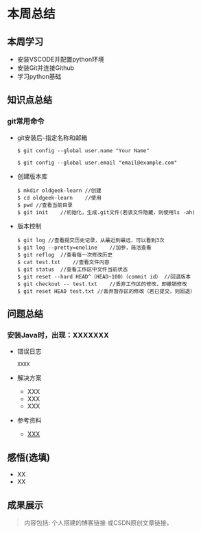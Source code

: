 
# 本周总结

## 本周学习


- 安装VSCODE并配置python环境
- 安装Git并连接Github
- 学习python基础

## 知识点总结

### git常用命令

- git安装后-指定名称和邮箱

  ```
  $ git config --global user.name "Your Name"
   
  $ git config --global user.email "email@example.com"
  ```

- 创建版本库

  ```
  $ mkdir oldgeek-learn	//创建
  $ cd oldgeek-learn	//使用
  $ pwd	//查看当前目录
  $ git init	//初始化，生成.git文件(若该文件隐藏，则使用ls -ah)
  ```

- 版本控制

  ```
  $ git log	//查看提交历史记录，从最近到最远，可以看到3次
  $ git log --pretty=oneline	//加参，简洁查看
  $ git reflog	//查看每一次修改历史
  $ cat test.txt	//查看文件内容
  $ git status	//查看工作区中文件当前状态
  $ git reset --hard HEAD^（HEAD~100）（commit id）	//回退版本
  $ git checkout -- test.txt	//丢弃工作区的修改，即撤销修改
  $ git reset HEAD test.txt	//丢弃暂存区的修改（若已提交，则回退）
  ```

## 问题总结

### 安装Java时，出现：XXXXXXX

- 错误日志

  ```
  XXXX
  ```

- 解决方案

  - XXX
  - XXX
  - XXX

- 参考资料

  - [XXX](XXX)

## 感悟(选填)

- XX
- XX

## 成果展示
> 内容包括: 个人搭建的博客链接 或CSDN原创文章链接。
